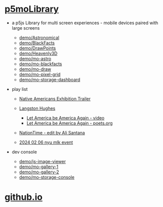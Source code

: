 # [p5moLibrary](https://github.com/molab-itp/p5moLibrary)

- a p5js Library for multi screen experiences - mobile devices paired with large screens

  - [demo/Astronomical](demo/Astronomical?v=129)
  - [demo/BlackFacts](demo/BlackFacts?v=129)
  - [demo/DrawPoints](demo/DrawPoints?v=129)
  - [demo/Heavenly3D](demo/Heavenly3D?v=129)
  - [demo/mo-astro](demo/mo-astro?v=129)
  - [demo/mo-blackfacts](demo/mo-blackfacts?v=129)
  - [demo/mo-draw](demo/mo-draw?v=129)
  - [demo/mo-pixel-grid](demo/mo-pixel-grid?v=129)
  - [demo/mo-storage-dashboard](demo/mo-storage-dashboard?v=129)

- play list

  - [Native Americans Exhibition Trailer](demo/BlackFacts?playlist=hpjNGTYvpxw)

  - [Langston Hughes ](demo/BlackFacts?playlist=XzI3huqpCi4)
    - [Let America be America Again - video](https://molab-itp.github.io/p5moLibrary/src/demo/BlackFacts?playlist=CFNM8GB_Yp0)
    - [Let America be America Again - poets.org](https://poets.org/poem/let-america-be-america-again)
  - [NationTime - edit by Ali Santana](demo/mo-blackfacts?v=129&playlist=-UtKxghWlvY&title=NationTime%20-%20ELUCID%20-%20BETAMAX)
  - [2024 02 06 nyu mlk event](https://molab-itp.github.io/p5moLibrary/src/demo/BlackFacts?playlist=zbRz5xTaLYI)

- dev console

  - [demo/js-image-viewer](demo/js-image-viewer?v=129)
  - [demo/mo-gallery-1](demo/mo-gallery-1?v=129)
  - [demo/mo-gallery-2](demo/mo-gallery-2?v=129)
  - [demo/mo-storage-console](demo/mo-storage-console?v=129)

# [github.io](https://molab-itp.github.io/p5moLibrary/src?v=129)

<!--

- retired
  - [demo/mo-astro-host-0](demo/mo-astro-host-0?v=129)
  - [demo/mo-astro-host-1](demo/mo-astro-host-1?v=129)
  - [demo/mo-astro-remote-0](demo/mo-astro-remote-0?v=129)
  - [demo/mo-astro-remote-1](demo/mo-astro-remote-1?v=129)

  - [demo/mo-blackfacts-host](demo/mo-blackfacts-host?v=129)
  - [demo/mo-blackfacts-remote](demo/mo-blackfacts-remote?v=129)

# https://www.youtube.com/watch?v=hpjNGTYvpxw
# The Land Carries Our Ancestors: Contemporary Art by Native Americans Exhibition Trailer

 -->
